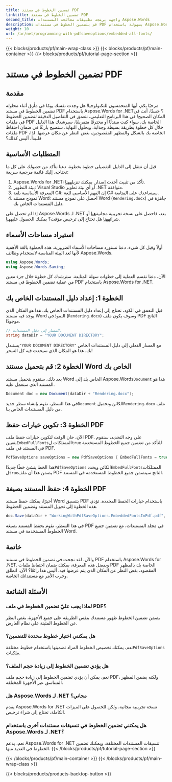 ```yaml
---
title: تضمين الخطوط في مستند PDF
linktitle: تضمين الخطوط في مستند PDF
second_title: واجهة برمجة تطبيقات معالجة المستندات Aspose.Words
description: قم بتضمين الخطوط في مستندات PDF بسهولة باستخدام Aspose.Words for .NET من خلال هذا الدليل المفصل خطوة بخطوة. تأكد من ظهور متناسق عبر جميع الأجهزة.
weight: 10
url: /ar/net/programming-with-pdfsaveoptions/embedded-all-fonts/
---
```


{{< blocks/products/pf/main-wrap-class >}}
{{< blocks/products/pf/main-container >}}
{{< blocks/products/pf/tutorial-page-section >}}

# تضمين الخطوط في مستند PDF

## مقدمة

مرحبًا بكم، أيها المتحمسون للتكنولوجيا! هل وجدت نفسك يومًا في مأزق أثناء محاولة تضمين الخطوط في مستند PDF باستخدام Aspose.Words for .NET؟ حسنًا، أنت في المكان الصحيح! في هذا البرنامج التعليمي، نتعمق في التفاصيل الدقيقة لتضمين الخطوط في ملفات PDF الخاصة بك. سواء كنت مبتدئًا أو محترفًا متمرسًا، سيرشدك هذا الدليل خلال كل خطوة بطريقة بسيطة وجذابة. وبحلول النهاية، ستصبح بارعًا في ضمان احتفاظ ملفات PDF الخاصة بك بالشكل والمظهر المقصودين، بغض النظر عن مكان عرضها. لذا، فلنبدأ، أليس كذلك؟

## المتطلبات الأساسية

قبل أن ننتقل إلى الدليل التفصيلي خطوة بخطوة، دعنا نتأكد من حصولك على كل ما تحتاجه. إليك قائمة مرجعية سريعة:

1. Aspose.Words for .NET: تأكد من تثبيت أحدث إصدار. يمكنك تنزيله[هنا](https://releases.aspose.com/words/net/).
2. بيئة التطوير: Visual Studio أو أي بيئة تطوير .NET متوافقة.
3. المعرفة الأساسية بلغة C#: إن الفهم الأساسي للغة C# سيساعدك على المتابعة.
4. نموذج مستند Word: احصل على نموذج مستند Word (`Rendering.docx`) جاهزة في دليل المستندات الخاص بك.

 إذا لم تحصل على Aspose.Words لـ .NET بعد، فاحصل على نسخة تجريبية مجانية[هنا](https://releases.aspose.com/) أو شرائه[هنا](https://purchase.aspose.com/buy) هل تحتاج إلى ترخيص مؤقت؟ يمكنك الحصول عليه[هنا](https://purchase.aspose.com/temporary-license/).

## استيراد مساحات الأسماء

أولاً وقبل كل شيء، دعنا نستورد مساحات الأسماء الضرورية. هذه الخطوة بالغة الأهمية لأنها تُعد البيئة المناسبة لاستخدام وظائف Aspose.Words.

```csharp
using Aspose.Words;
using Aspose.Words.Saving;
```

الآن، دعنا نقسم العملية إلى خطوات سهلة المتابعة. سترشدك كل خطوة خلال جزء معين من عملية تضمين الخطوط في مستند PDF باستخدام Aspose.Words for .NET.

## الخطوة 1: إعداد دليل المستندات الخاص بك

قبل التعمق في الكود، تحتاج إلى إعداد دليل المستندات الخاص بك. هذا هو المكان الذي يوجد فيه مستند Word النموذجي (`Rendering.docx`) وسوف يكون ملف PDF الناتج موجودًا.

```csharp
// المسار إلى دليل المستندات.
string dataDir = "YOUR DOCUMENT DIRECTORY";
```

 يستبدل`"YOUR DOCUMENT DIRECTORY"` مع المسار الفعلي إلى دليل المستندات الخاص بك. هذا هو المكان الذي سيحدث فيه كل السحر!

## الخطوة 2: قم بتحميل مستند Word الخاص بك

 بعد ذلك، ستقوم بتحميل مستند Word الخاص بك إلى Aspose.Words`Document` هذا هو المستند الذي ستعمل عليه.

```csharp
Document doc = new Document(dataDir + "Rendering.docx");
```

 في هذا السطر، نقوم بإنشاء سطر جديد`Document` الكائن وتحميل`Rendering.docx` ملف من دليل المستندات الخاص بنا.

## الخطوة 3: تكوين خيارات حفظ PDF

 الآن، حان الوقت لتكوين خيارات حفظ ملف PDF. على وجه التحديد، سنقوم بتعيين`EmbedFullFonts`الممتلكات ل`true` للتأكد من تضمين جميع الخطوط المستخدمة في المستند في ملف PDF.

```csharp
PdfSaveOptions saveOptions = new PdfSaveOptions { EmbedFullFonts = true };
```

 هذا الخط ينشئ خطًا جديدًا`PdfSaveOptions` الكائن ويحدد`EmbedFullFonts`الممتلكات ل`true`يضمن هذا أن ملف PDF الناتج سيتضمن جميع الخطوط المستخدمة في المستند.

## الخطوة 4: حفظ المستند بصيغة PDF

أخيرًا، يمكنك حفظ مستند Word بتنسيق PDF باستخدام خيارات الحفظ المحددة. تؤدي هذه الخطوة إلى تحويل المستند وتضمين الخطوط.

```csharp
doc.Save(dataDir + "WorkingWithPdfSaveOptions.EmbeddedFontsInPdf.pdf", saveOptions);
```

في هذا السطر، نقوم بحفظ المستند بصيغة PDF في مجلد المستندات، مع تضمين جميع الخطوط المستخدمة في مستند Word.

## خاتمة

والآن، لقد نجحت في تضمين الخطوط في مستند PDF باستخدام Aspose.Words for .NET. وبفضل هذه المعرفة، يمكنك ضمان احتفاظ ملفات PDF الخاصة بك بالمظهر المقصود، بغض النظر عن المكان الذي يتم عرضها فيه. أليس هذا رائعًا؟ الآن، انطلق وجرب الأمر مع مستنداتك الخاصة.

## الأسئلة الشائعة

### لماذا يجب عليّ تضمين الخطوط في ملف PDF؟
يضمن تضمين الخطوط ظهور مستندك بنفس الطريقة على جميع الأجهزة، بغض النظر عن الخطوط المثبتة على نظام العارض.

### هل يمكنني اختيار خطوط محددة للتضمين؟
 نعم، يمكنك تخصيص الخطوط المراد تضمينها باستخدام خطوط مختلفة`PdfSaveOptions` ملكيات.

### هل يؤدي تضمين الخطوط إلى زيادة حجم الملف؟
نعم، يمكن أن يؤدي تضمين الخطوط إلى زيادة حجم ملف PDF، ولكنه يضمن المظهر المتناسق عبر الأجهزة المختلفة.

### هل Aspose.Words لـ .NET مجاني؟
يقدم Aspose.Words for .NET نسخة تجريبية مجانية، ولكن للحصول على الميزات الكاملة، تحتاج إلى شراء ترخيص.

### هل يمكنني تضمين الخطوط في تنسيقات مستندات أخرى باستخدام Aspose.Words لـ .NET؟
نعم، يدعم Aspose.Words for .NET تنسيقات المستندات المختلفة، ويمكنك تضمين الخطوط في العديد منها.
{{< /blocks/products/pf/tutorial-page-section >}}

{{< /blocks/products/pf/main-container >}}
{{< /blocks/products/pf/main-wrap-class >}}

{{< blocks/products/products-backtop-button >}}
